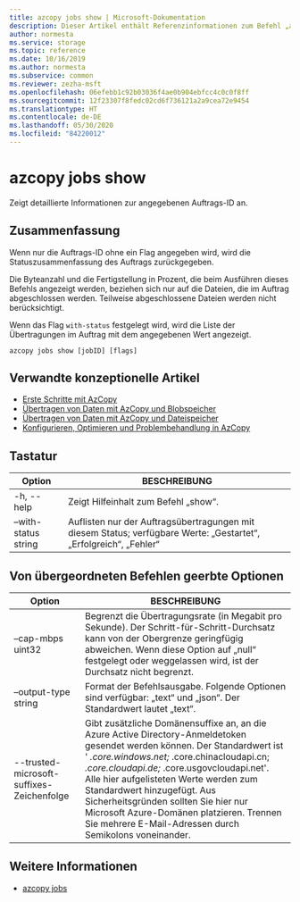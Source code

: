```yaml
---
title: azcopy jobs show | Microsoft-Dokumentation
description: Dieser Artikel enthält Referenzinformationen zum Befehl „azcopy jobs show“.
author: normesta
ms.service: storage
ms.topic: reference
ms.date: 10/16/2019
ms.author: normesta
ms.subservice: common
ms.reviewer: zezha-msft
ms.openlocfilehash: 06efebb1c92b03036f4ae0b904ebfcc4c0c0f8ff
ms.sourcegitcommit: 12f23307f8fedc02cd6f736121a2a9cea72e9454
ms.translationtype: HT
ms.contentlocale: de-DE
ms.lasthandoff: 05/30/2020
ms.locfileid: "84220012"
---
```

# <a name="azcopy-jobs-show"></a>azcopy jobs show

Zeigt detaillierte Informationen zur angegebenen Auftrags-ID an.

## <a name="synopsis"></a>Zusammenfassung

Wenn nur die Auftrags-ID ohne ein Flag angegeben wird, wird die Statuszusammenfassung des Auftrags zurückgegeben.

Die Byteanzahl und die Fertigstellung in Prozent, die beim Ausführen dieses Befehls angezeigt werden, beziehen sich nur auf die Dateien, die im Auftrag abgeschlossen werden. Teilweise abgeschlossene Dateien werden nicht berücksichtigt.

Wenn das Flag `with-status` festgelegt wird, wird die Liste der Übertragungen im Auftrag mit dem angegebenen Wert angezeigt.

```azcopy
azcopy jobs show [jobID] [flags]
```

## <a name="related-conceptual-articles"></a>Verwandte konzeptionelle Artikel

- [Erste Schritte mit AzCopy](storage-use-azcopy-v10.md)
- [Übertragen von Daten mit AzCopy und Blobspeicher](storage-use-azcopy-blobs.md)
- [Übertragen von Daten mit AzCopy und Dateispeicher](storage-use-azcopy-files.md)
- [Konfigurieren, Optimieren und Problembehandlung in AzCopy](storage-use-azcopy-configure.md)

## <a name="options"></a>Tastatur

|Option|BESCHREIBUNG|
|--|--|
|-h, --help|Zeigt Hilfeinhalt zum Befehl „show“.|
|–with-status string|Auflisten nur der Auftragsübertragungen mit diesem Status; verfügbare Werte: „Gestartet“, „Erfolgreich“, „Fehler“|

## <a name="options-inherited-from-parent-commands"></a>Von übergeordneten Befehlen geerbte Optionen

|Option|BESCHREIBUNG|
|---|---|
|–cap-mbps uint32|Begrenzt die Übertragungsrate (in Megabit pro Sekunde). Der Schritt-für-Schritt-Durchsatz kann von der Obergrenze geringfügig abweichen. Wenn diese Option auf „null“ festgelegt oder weggelassen wird, ist der Durchsatz nicht begrenzt.|
|–output-type string|Format der Befehlsausgabe. Folgende Optionen sind verfügbar: „text“ und „json“. Der Standardwert lautet „text“.|
|--trusted-microsoft-suffixes-Zeichenfolge   |Gibt zusätzliche Domänensuffixe an, an die Azure Active Directory-Anmeldetoken gesendet werden können.  Der Standardwert ist ' *.core.windows.net;* .core.chinacloudapi.cn; *.core.cloudapi.de;* .core.usgovcloudapi.net'. Alle hier aufgelisteten Werte werden zum Standardwert hinzugefügt. Aus Sicherheitsgründen sollten Sie hier nur Microsoft Azure-Domänen platzieren. Trennen Sie mehrere E-Mail-Adressen durch Semikolons voneinander.|

## <a name="see-also"></a>Weitere Informationen

- [azcopy jobs](storage-ref-azcopy-jobs.md)
